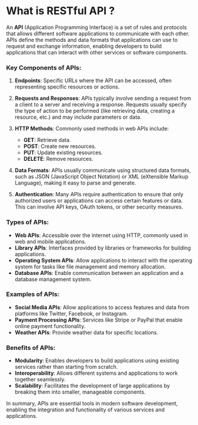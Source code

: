 # What is RESTful API ?

An **API** (Application Programming Interface) is a set of rules and protocols that allows different software applications to communicate with each other. APIs define the methods and data formats that applications can use to request and exchange information, enabling developers to build applications that can interact with other services or software components.

### Key Components of APIs:

1. **Endpoints**: Specific URLs where the API can be accessed, often representing specific resources or actions.
  
2. **Requests and Responses**: APIs typically involve sending a request from a client to a server and receiving a response. Requests usually specify the type of action to be performed (like retrieving data, creating a resource, etc.) and may include parameters or data.

3. **HTTP Methods**: Commonly used methods in web APIs include:
   - **GET**: Retrieve data.
   - **POST**: Create new resources.
   - **PUT**: Update existing resources.
   - **DELETE**: Remove resources.

4. **Data Formats**: APIs usually communicate using structured data formats, such as JSON (JavaScript Object Notation) or XML (eXtensible Markup Language), making it easy to parse and generate.

5. **Authentication**: Many APIs require authentication to ensure that only authorized users or applications can access certain features or data. This can involve API keys, OAuth tokens, or other security measures.

### Types of APIs:

- **Web APIs**: Accessible over the internet using HTTP, commonly used in web and mobile applications.
- **Library APIs**: Interfaces provided by libraries or frameworks for building applications.
- **Operating System APIs**: Allow applications to interact with the operating system for tasks like file management and memory allocation.
- **Database APIs**: Enable communication between an application and a database management system.

### Examples of APIs:

- **Social Media APIs**: Allow applications to access features and data from platforms like Twitter, Facebook, or Instagram.
- **Payment Processing APIs**: Services like Stripe or PayPal that enable online payment functionality.
- **Weather APIs**: Provide weather data for specific locations.

### Benefits of APIs:

- **Modularity**: Enables developers to build applications using existing services rather than starting from scratch.
- **Interoperability**: Allows different systems and applications to work together seamlessly.
- **Scalability**: Facilitates the development of large applications by breaking them into smaller, manageable components.

In summary, APIs are essential tools in modern software development, enabling the integration and functionality of various services and applications.